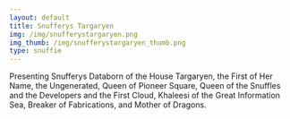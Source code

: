 ```yaml
---
layout: default
title: Snufferys Targaryen
img: /img/snufferystargaryen.png
img_thumb: /img/snufferystargaryen_thumb.png
type: snuffie
---
```


Presenting Snufferys Databorn of the House Targaryen, the First of Her Name, the Ungenerated, Queen of Pioneer Square, Queen of the Snuffles and the Developers and the First Cloud, Khaleesi of the Great Information Sea, Breaker of Fabrications, and Mother of Dragons.